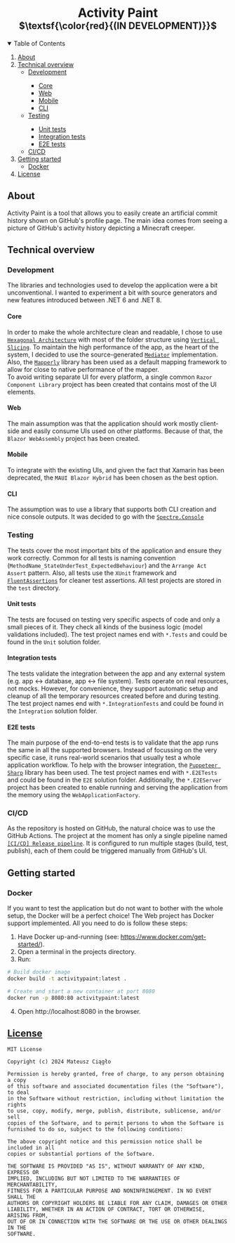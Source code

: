 <h1 align="center">Activity Paint<br><span style="font-size:.75em;">$\textsf{\color{red}{(IN DEVELOPMENT)}}$</span></h1>

<details open="open">
  <summary>Table of Contents</summary>
  <ol>
    <li><a href="#about">About</a></li>
    <li>
        <a href="#technical-overview">Technical overview</a>
        <ul>
          <li><a href="#development">Development</a></li>
          <ul>
            <li><a href="#core">Core</a></li>
            <li><a href="#web">Web</a></li>
            <li><a href="#mobile">Mobile</a></li>
            <li><a href="#cli">CLI</a></li>
          </ul>
          <li><a href="#testing">Testing</a></li>
          <ul>
            <li><a href="#unit-tests">Unit tests</a></li>
            <li><a href="#integration-tests">Integration tests</a></li>
            <li><a href="#e2e-tests">E2E tests</a></li>
          </ul>
          <li><a href="#cicd">CI/CD</a></li>
        </ul>
    </li>
    <li>
      <a href="#getting-started">Getting started</a>
      <ul>
        <li><a href="#docker">Docker</a></li>
      </ul>
    </li>
    <li><a href="#license">License</a></li>
  </ol>
</details>

## About

Activity Paint is a tool that allows you to easily create an artificial commit history shown on GitHub's profile page. The main idea comes from seeing a picture of GitHub's activity history depicting a Minecraft creeper.

## Technical overview

### Development
The libraries and technologies used to develop the application were a bit unconventional. I wanted to experiment a bit with source generators and new features introduced between .NET 6 and .NET 8.

#### Core

In order to make the whole architecture clean and readable, I chose to use [`Hexagonal Architecture`](https://en.wikipedia.org/wiki/Hexagonal_architecture_(software)) with most of the folder structure using [`Vertical Slicing`](https://en.wikipedia.org/wiki/Vertical_slice). To maintain the high performance of the app, as the heart of the system, I decided to use the source-generated [`Mediator`](https://github.com/martinothamar/Mediator) implementation. Also, the [`Mapperly`](https://github.com/riok/mapperly) library has been used as a default mapping framework to allow for close to native performance of the mapper.\
To avoid writing separate UI for every platform, a single common `Razor Component Library` project has been created that contains most of the UI elements.

#### Web

The main assumption was that the application should work mostly client-side and easily consume UIs used on other platforms. Because of that, the `Blazor WebAssembly` project has been created.

#### Mobile

To integrate with the existing UIs, and given the fact that Xamarin has been deprecated, the `MAUI Blazor Hybrid` has been chosen as the best option.

#### CLI

The assumption was to use a library that supports both CLI creation and nice console outputs. It was decided to go with the [`Spectre.Console`](https://github.com/spectreconsole/spectre.console)

### Testing

The tests cover the most important bits of the application and ensure they work correctly. Common for all tests is naming convention (`MethodName_StateUnderTest_ExpectedBehaviour`) and the `Arrange Act Assert` pattern. Also, all tests use the `XUnit` framework and [`FluentAssertions`](https://github.com/fluentassertions/fluentassertions) for cleaner test assertions. All test projects are stored in the `test` directory.

#### Unit tests

The tests are focused on testing very specific aspects of code and only a small pieces of it. They check all kinds of the business logic (model validations included). The test project names end with `*.Tests` and could be found in the `Unit` solution folder.

#### Integration tests

The tests validate the integration between the app and any external system (e.g. app <-> database, app <-> file system). Tests operate on real resources, not mocks. However, for convenience, they support automatic setup and cleanup of all the temporary resources created before and during testing. The test project names end with `*.IntegrationTests` and could be found in the `Integration` solution folder.

#### E2E tests

The main purpose of the end-to-end tests is to validate that the app runs the same in all the supported browsers. Instead of focussing on the very specific case, it runs real-world scenarios that usually test a whole application workflow. To help with the browser integration, the [`Puppeteer Sharp`](https://github.com/hardkoded/puppeteer-sharp) library has been used. The test project names end with `*.E2ETests` and could be found in the `E2E` solution folder. Additionally, the `*.E2EServer` project has been created to enable running and serving the application from the memory using the `WebApplicationFactory`.

### CI/CD

As the repository is hosted on GitHub, the natural choice was to use the GitHub Actions. The project at the moment has only a single pipeline named [`[CI/CD] Release pipeline`](https://github.com/MatthewProg/ActivityPaint/actions/workflows/pipeline-publish.yml). It is configured to run multiple stages (build, test, publish), each of them could be triggered manually from GitHub's UI.

## Getting started

### Docker

If you want to test the application but do not want to bother with the whole setup, the Docker will be a perfect choice! The Web project has Docker support implemented. All you need to do is follow these steps:

1. Have Docker up-and-running (see: https://www.docker.com/get-started/).
2. Open a terminal in the projects directory.
3. Run:
```bash
# Build docker image
docker build -t activitypaint:latest .

# Create and start a new container at port 8080
docker run -p 8080:80 activitypaint:latest
```
4. Open http://localhost:8080 in the browser.

## [License](/./LICENSE)

```
MIT License

Copyright (c) 2024 Mateusz Ciągło

Permission is hereby granted, free of charge, to any person obtaining a copy
of this software and associated documentation files (the "Software"), to deal
in the Software without restriction, including without limitation the rights
to use, copy, modify, merge, publish, distribute, sublicense, and/or sell
copies of the Software, and to permit persons to whom the Software is
furnished to do so, subject to the following conditions:

The above copyright notice and this permission notice shall be included in all
copies or substantial portions of the Software.

THE SOFTWARE IS PROVIDED "AS IS", WITHOUT WARRANTY OF ANY KIND, EXPRESS OR
IMPLIED, INCLUDING BUT NOT LIMITED TO THE WARRANTIES OF MERCHANTABILITY,
FITNESS FOR A PARTICULAR PURPOSE AND NONINFRINGEMENT. IN NO EVENT SHALL THE
AUTHORS OR COPYRIGHT HOLDERS BE LIABLE FOR ANY CLAIM, DAMAGES OR OTHER
LIABILITY, WHETHER IN AN ACTION OF CONTRACT, TORT OR OTHERWISE, ARISING FROM,
OUT OF OR IN CONNECTION WITH THE SOFTWARE OR THE USE OR OTHER DEALINGS IN THE
SOFTWARE.
```